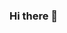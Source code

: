 ### Hi there 👋

<!--
**KRStoykova20/KRStoykova20** is a ✨ _special_ ✨ repository because its `README.md` (this file) appears on your GitHub profile.

Here are some ideas to get you started:

🖥 I’m currently working on HTML, CSS and C++
📬 How to reach me: krstoykova20@codingburgas.bg

